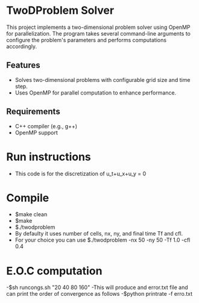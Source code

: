 # TwoDProblem Solver

This project implements a two-dimensional problem solver using OpenMP for parallelization. The program takes several command-line arguments to configure the problem's parameters and performs computations accordingly.

## Features

- Solves two-dimensional problems with configurable grid size and time step.
- Uses OpenMP for parallel computation to enhance performance.

## Requirements

- C++ compiler (e.g., g++)
- OpenMP support

# Run instructions

- This code is for the discretization of u_t+u_x+u_y = 0
# Compile 

- $make clean
- $make 
- $./twodproblem
- By defaulty it uses number of cells, nx, ny, and final time Tf and cfl.
- For your choice you can use $./twodproblem -nx 50 -ny 50 -Tf 1.0 -cfl 0.4

# E.O.C computation 
-$sh runcongs.sh "20 40 80 160"
-This will produce and error.txt file and can print the order of convergence as follows
-$python printrate -f erro.txt
